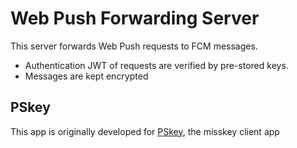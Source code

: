 # Web Push Forwarding Server

This server forwards Web Push requests to FCM messages.

- Authentication JWT of requests are verified by pre-stored keys.
- Messages are kept encrypted

## PSkey

This app is originally developed for [PSkey](https://github.com/ibuki2003/pskey), the misskey client app
